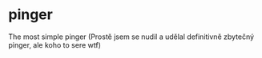 # pinger
The most simple pinger
(Prostě jsem se nudil a udělal definitivně zbytečný pinger, ale koho to sere wtf)
